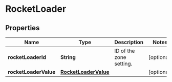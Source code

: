 # RocketLoader

## Properties
Name | Type | Description | Notes
------------ | ------------- | ------------- | -------------
**rocketLoaderId** | **String** | ID of the zone setting. |  [optional]
**rocketLoaderValue** | [**RocketLoaderValue**](RocketLoaderValue.md) |  |  [optional]
